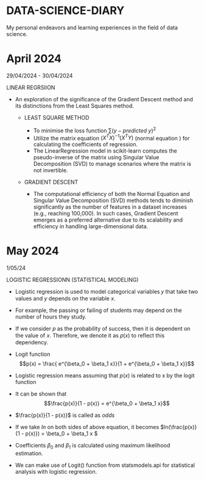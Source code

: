 # DATA-SCIENCE-DIARY
My personal endeavors and learning experiences in the field of data science.

# April 2024
29/04/2024 - 30/04/2024

LINEAR REGRSIION
  - An exploration of the significance of the Gradient Descent method and its distinctions from the Least Squares method.
    - LEAST SQUARE METHOD
      - To minimise the loss function $\sum (y - predicted \ y )^2$
      - Utilize the matrix equation $(X^TX)^{-1}(X^TY)$ (normal equation ) for calculating the coefficients of regression.
      - The LinearRegression model in scikit-learn computes the pseudo-inverse of the matrix using Singular Value Decomposition (SVD) to manage scenarios where the matrix is not invertible.
        
    - GRADIENT DESCENT
        - The computational efficiency of both the Normal Equation and Singular Value Decomposition (SVD) methods tends to diminish significantly as the number of features in a dataset increases (e.g., reaching 100,000). In such cases, Gradient Descent emerges as a preferred alternative due to its scalability and efficiency in handling large-dimensional data.

# May 2024
1/05/24

LOGISTIC REGRESSIONN (STATISTICAL MODELING) 
  - Logistic regression is used to model categorical variables 𝑦 that take two values and $y$ depends on the variable $x$.
  - For example, the passing or failing of students may depend on the number of hours they study.
  - If we consider 𝑝 as the probability of success, then it is dependent on the value of 𝑥. Therefore, we denote it as 𝑝(𝑥) to reflect this dependency.
  - Logit function
    $$p(x) = \frac{ e^{\beta_0 + \beta_1 x}}{1 + e^{\beta_0 + \beta_1 x}}$$

  - Logistic regression means assuming that $p(x)$ is related to x by the logit function

  - It can be shown that $$\frac{p(x)}{1 - p(x)} = e^{\beta_0 + \beta_1 x}$$
  - $\frac{p(x)}{1 - p(x)}$ is called as $odds$
  - If we take $ln$ on both sides of above equation, it becomes $ln(\frac{p(x)}{1 - p(x)}) = \beta_0 + \beta_1 x $
  - Coefficients $\beta_0$ and $\beta_1$ is calculated using maximum likelihood estimation.
  - We can make use of Logit() function from statsmodels.api for statistical analysis with logistic regression. 
    
    

